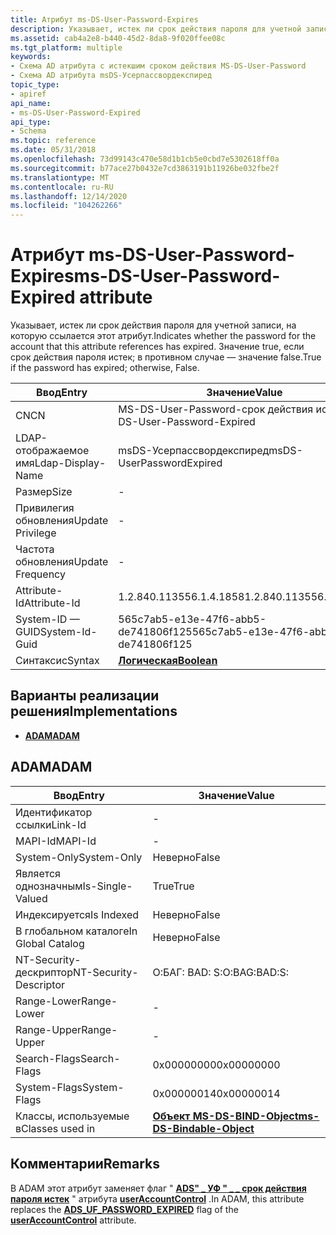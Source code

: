 ```yaml
---
title: Атрибут ms-DS-User-Password-Expires
description: Указывает, истек ли срок действия пароля для учетной записи, на которую ссылается этот атрибут.
ms.assetid: cab4a2e8-b440-45d2-8da8-9f020ffee08c
ms.tgt_platform: multiple
keywords:
- Схема AD атрибута с истекшим сроком действия MS-DS-User-Password
- Схема AD атрибута msDS-Усерпассвордекспиред
topic_type:
- apiref
api_name:
- ms-DS-User-Password-Expired
api_type:
- Schema
ms.topic: reference
ms.date: 05/31/2018
ms.openlocfilehash: 73d99143c470e58d1b1cb5e0cbd7e5302618ff0a
ms.sourcegitcommit: b77ace27b0432e7cd3863191b11926be032fbe2f
ms.translationtype: MT
ms.contentlocale: ru-RU
ms.lasthandoff: 12/14/2020
ms.locfileid: "104262266"
---
```

# <a name="ms-ds-user-password-expired-attribute"></a><span data-ttu-id="07be5-105">Атрибут ms-DS-User-Password-Expires</span><span class="sxs-lookup"><span data-stu-id="07be5-105">ms-DS-User-Password-Expired attribute</span></span>

<span data-ttu-id="07be5-106">Указывает, истек ли срок действия пароля для учетной записи, на которую ссылается этот атрибут.</span><span class="sxs-lookup"><span data-stu-id="07be5-106">Indicates whether the password for the account that this attribute references has expired.</span></span> <span data-ttu-id="07be5-107">Значение true, если срок действия пароля истек; в противном случае — значение false.</span><span class="sxs-lookup"><span data-stu-id="07be5-107">True if the password has expired; otherwise, False.</span></span>



| <span data-ttu-id="07be5-108">Ввод</span><span class="sxs-lookup"><span data-stu-id="07be5-108">Entry</span></span> | <span data-ttu-id="07be5-109">Значение</span><span class="sxs-lookup"><span data-stu-id="07be5-109">Value</span></span> |
|-------------------|--------------------------------------|
| <span data-ttu-id="07be5-110">CN</span><span class="sxs-lookup"><span data-stu-id="07be5-110">CN</span></span>                | <span data-ttu-id="07be5-111">MS-DS-User-Password-срок действия истек</span><span class="sxs-lookup"><span data-stu-id="07be5-111">ms-DS-User-Password-Expired</span></span>          |
| <span data-ttu-id="07be5-112">LDAP-отображаемое имя</span><span class="sxs-lookup"><span data-stu-id="07be5-112">Ldap-Display-Name</span></span> | <span data-ttu-id="07be5-113">msDS-Усерпассвордекспиред</span><span class="sxs-lookup"><span data-stu-id="07be5-113">msDS-UserPasswordExpired</span></span>             |
| <span data-ttu-id="07be5-114">Размер</span><span class="sxs-lookup"><span data-stu-id="07be5-114">Size</span></span>              | \-                                   |
| <span data-ttu-id="07be5-115">Привилегия обновления</span><span class="sxs-lookup"><span data-stu-id="07be5-115">Update Privilege</span></span>  | \-                                   |
| <span data-ttu-id="07be5-116">Частота обновления</span><span class="sxs-lookup"><span data-stu-id="07be5-116">Update Frequency</span></span>  | \-                                   |
| <span data-ttu-id="07be5-117">Attribute-Id</span><span class="sxs-lookup"><span data-stu-id="07be5-117">Attribute-Id</span></span>      | <span data-ttu-id="07be5-118">1.2.840.113556.1.4.1858</span><span class="sxs-lookup"><span data-stu-id="07be5-118">1.2.840.113556.1.4.1858</span></span>              |
| <span data-ttu-id="07be5-119">System-ID — GUID</span><span class="sxs-lookup"><span data-stu-id="07be5-119">System-Id-Guid</span></span>    | <span data-ttu-id="07be5-120">565c7ab5-e13e-47f6-abb5-de741806f125</span><span class="sxs-lookup"><span data-stu-id="07be5-120">565c7ab5-e13e-47f6-abb5-de741806f125</span></span> |
| <span data-ttu-id="07be5-121">Синтаксис</span><span class="sxs-lookup"><span data-stu-id="07be5-121">Syntax</span></span>            | [<span data-ttu-id="07be5-122">**Логическая**</span><span class="sxs-lookup"><span data-stu-id="07be5-122">**Boolean**</span></span>](s-boolean.md)         |



## <a name="implementations"></a><span data-ttu-id="07be5-123">Варианты реализации решения</span><span class="sxs-lookup"><span data-stu-id="07be5-123">Implementations</span></span>

-   [<span data-ttu-id="07be5-124">**ADAM**</span><span class="sxs-lookup"><span data-stu-id="07be5-124">**ADAM**</span></span>](#adam)

## <a name="adam"></a><span data-ttu-id="07be5-125">ADAM</span><span class="sxs-lookup"><span data-stu-id="07be5-125">ADAM</span></span>



| <span data-ttu-id="07be5-126">Ввод</span><span class="sxs-lookup"><span data-stu-id="07be5-126">Entry</span></span> | <span data-ttu-id="07be5-127">Значение</span><span class="sxs-lookup"><span data-stu-id="07be5-127">Value</span></span> |
|------------------------|-------------------------------------------------------------------|
| <span data-ttu-id="07be5-128">Идентификатор ссылки</span><span class="sxs-lookup"><span data-stu-id="07be5-128">Link-Id</span></span>                | \-                                                                |
| <span data-ttu-id="07be5-129">MAPI-Id</span><span class="sxs-lookup"><span data-stu-id="07be5-129">MAPI-Id</span></span>                | \-                                                                |
| <span data-ttu-id="07be5-130">System-Only</span><span class="sxs-lookup"><span data-stu-id="07be5-130">System-Only</span></span>            | <span data-ttu-id="07be5-131">Неверно</span><span class="sxs-lookup"><span data-stu-id="07be5-131">False</span></span>                                                             |
| <span data-ttu-id="07be5-132">Является однозначным</span><span class="sxs-lookup"><span data-stu-id="07be5-132">Is-Single-Valued</span></span>       | <span data-ttu-id="07be5-133">True</span><span class="sxs-lookup"><span data-stu-id="07be5-133">True</span></span>                                                              |
| <span data-ttu-id="07be5-134">Индексируется</span><span class="sxs-lookup"><span data-stu-id="07be5-134">Is Indexed</span></span>             | <span data-ttu-id="07be5-135">Неверно</span><span class="sxs-lookup"><span data-stu-id="07be5-135">False</span></span>                                                             |
| <span data-ttu-id="07be5-136">В глобальном каталоге</span><span class="sxs-lookup"><span data-stu-id="07be5-136">In Global Catalog</span></span>      | <span data-ttu-id="07be5-137">Неверно</span><span class="sxs-lookup"><span data-stu-id="07be5-137">False</span></span>                                                             |
| <span data-ttu-id="07be5-138">NT-Security-дескриптор</span><span class="sxs-lookup"><span data-stu-id="07be5-138">NT-Security-Descriptor</span></span> | <span data-ttu-id="07be5-139">О:БАГ: BAD: S:</span><span class="sxs-lookup"><span data-stu-id="07be5-139">O:BAG:BAD:S:</span></span>                                                      |
| <span data-ttu-id="07be5-140">Range-Lower</span><span class="sxs-lookup"><span data-stu-id="07be5-140">Range-Lower</span></span>            | \-                                                                |
| <span data-ttu-id="07be5-141">Range-Upper</span><span class="sxs-lookup"><span data-stu-id="07be5-141">Range-Upper</span></span>            | \-                                                                |
| <span data-ttu-id="07be5-142">Search-Flags</span><span class="sxs-lookup"><span data-stu-id="07be5-142">Search-Flags</span></span>           | <span data-ttu-id="07be5-143">0x00000000</span><span class="sxs-lookup"><span data-stu-id="07be5-143">0x00000000</span></span>                                                        |
| <span data-ttu-id="07be5-144">System-Flags</span><span class="sxs-lookup"><span data-stu-id="07be5-144">System-Flags</span></span>           | <span data-ttu-id="07be5-145">0x00000014</span><span class="sxs-lookup"><span data-stu-id="07be5-145">0x00000014</span></span>                                                        |
| <span data-ttu-id="07be5-146">Классы, используемые в</span><span class="sxs-lookup"><span data-stu-id="07be5-146">Classes used in</span></span>        | [<span data-ttu-id="07be5-147">**Объект MS-DS-BIND-Object**</span><span class="sxs-lookup"><span data-stu-id="07be5-147">**ms-DS-Bindable-Object**</span></span>](c-msds-bindableobject.md)<br/> |



## <a name="remarks"></a><span data-ttu-id="07be5-148">Комментарии</span><span class="sxs-lookup"><span data-stu-id="07be5-148">Remarks</span></span>

<span data-ttu-id="07be5-149">В ADAM этот атрибут заменяет флаг " [**ADS" \_ УФ " \_ \_ срок действия пароля истек**](/windows/desktop/api/iads/ne-iads-ads_user_flag_enum) " атрибута [**userAccountControl**](a-useraccountcontrol.md) .</span><span class="sxs-lookup"><span data-stu-id="07be5-149">In ADAM, this attribute replaces the [**ADS\_UF\_PASSWORD\_EXPIRED**](/windows/desktop/api/iads/ne-iads-ads_user_flag_enum) flag of the [**userAccountControl**](a-useraccountcontrol.md) attribute.</span></span>

 

